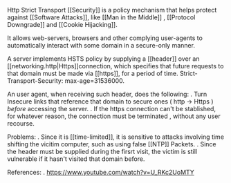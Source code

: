 Http Strict Transport [[Security]] is a policy mechanism that helps protect against [[Software Attacks]], like [[Man in the Middle]] , [[Protocol Downgrade]] and [[Cookie Hijacking]].

It allows web-servers, browsers and other complying user-agents to automatically interact with some domain in a secure-only manner.

A server implements HSTS policy by supplying a [[header]] over an [[networking.http|Https]]connection, which specifies that future requests to that domain must be made via [[https]], for a period of time.
    Strict-Transport-Security: max-age=31536000.

An user agent, when receiving such header, does the following:
    . Turn  Insecure links that reference that domain to secure ones ( http -> Https ) *before* accessing the server.
    . If the https connection can't be stablished, for whatever reason, the connection must be terminated , without any user recourse.

Problems:
    . Since it is [[time-limited]], it is sensitive to attacks involving time shifting the vicitim computer, such as using false [[NTP]] Packets.
    . Since the header must be supplied during the firsrt visit, the victim is still vulnerable if it hasn't visited that domain before.

References:
    . <https://www.youtube.com/watch?v=U_RKc2UoMTY>
